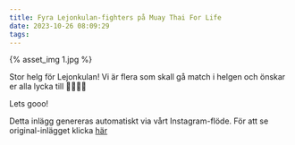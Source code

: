 ```yaml
---
title: Fyra Lejonkulan-fighters på Muay Thai For Life
date: 2023-10-26 08:09:29
tags:
---
```

<div class="postId" style="display: none;">ID: 18043741072534223</div>

<div class="postImageContainer">
{% asset_img 1.jpg %}
</div>

Stor helg för Lejonkulan! Vi är flera som skall gå match i helgen och önskar er alla lycka till 🤞🏼🔥🥊

Lets gooo!

<div class="automaticGeneratedPostDescription">
Detta inlägg genereras automatiskt via vårt Instagram-flöde. För att se original-inlägget klicka <a target="_blank" href="https://www.instagram.com/p/Cy2fgfzsTMb/">här</a>
</div>
<br>
